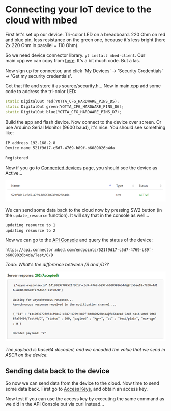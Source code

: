 # Connecting your IoT device to the cloud with mbed

First let's set up our device. Tri-color LED on a breadboard. 220 Ohm on red and blue pin, less resistance on the green one, because it's less bright (here 2x 220 Ohm in parallel = 110 Ohm).

So we need device connector library. `yt install mbed-client`. Our main.cpp we can copy from [here](https://github.com/ARMmbed/mbed-client-examples/blob/master/source/main.cpp). It's a bit much code. But a las.

Now sign up for connector, and click 'My Devices' -> 'Security Credentials' -> 'Get my security credentials'.

Get that file and store it as source/security.h... Now in main.cpp add some code to address the tri-color LED:

```cpp
static DigitalOut red(YOTTA_CFG_HARDWARE_PINS_D5);
static DigitalOut green(YOTTA_CFG_HARDWARE_PINS_D6);
static DigitalOut blue(YOTTA_CFG_HARDWARE_PINS_D7);
```

Build the app and flash device. Now connect to the device over screen. Or use Arduino Serial Monitor (9600 baud), it's nice. You should see something like:

```
IP address 192.168.2.8
Device name 521f9d17-c5d7-4769-b89f-b6089026b4da

Registered
```

Now if you go to [Connected devices](https://connector.mbed.com/#endpoints) page, you should see the device as Active...

![Connector](assets/connector1.png)

We can send some data back to the cloud now by pressing SW2 button (in the `update_resource` function). It will say that in the console as well...

```
updating resource to 1
updating resource to 2
```

Now we can go to the [API Console](https://connector.mbed.com/#console) and query the status of the device:

```
https://api.connector.mbed.com/endpoints/521f9d17-c5d7-4769-b89f-b6089026b4da/Test/0/D
```

*Todo: What's the difference between /S and /D??*

![Connector](assets/connector2.png)

*The payload is base64 decoded, and we encoded the value that we send in ASCII on the device.*

## Sending data back to the device

So now we can send data from the device to the cloud. Now time to send some data back. First go to [Access Keys](https://connector.mbed.com/#accesskeys), and obtain an access key.

Now test if you can use the access key by executing the same command as we did in the API Console but via curl instead...


